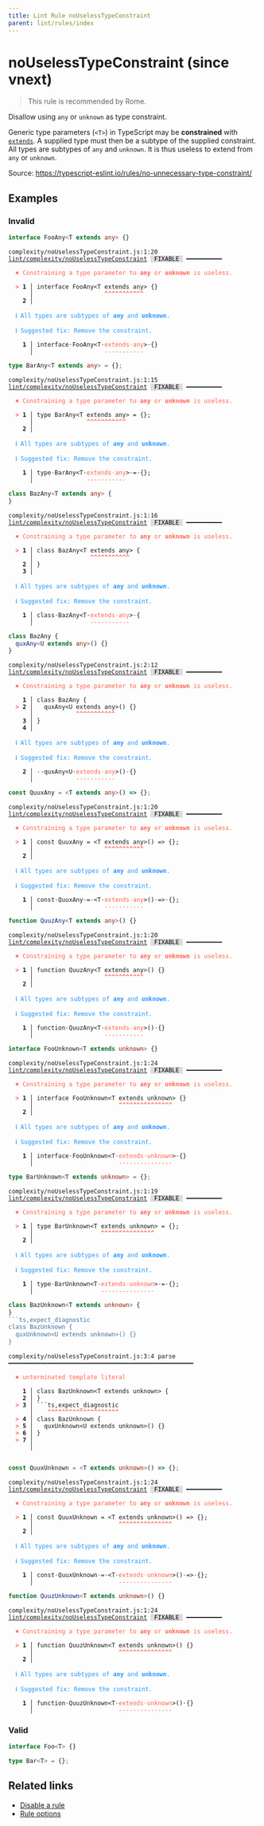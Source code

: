 ```yaml
---
title: Lint Rule noUselessTypeConstraint
parent: lint/rules/index
---
```


# noUselessTypeConstraint (since vnext)

> This rule is recommended by Rome.

Disallow using `any` or `unknown` as type constraint.

Generic type parameters (`<T>`) in TypeScript may be **constrained** with [`extends`](https://www.typescriptlang.org/docs/handbook/generics.html#generic-constraints).
A supplied type must then be a subtype of the supplied constraint.
All types are subtypes of `any` and `unknown`.
It is thus useless to extend from `any` or `unknown`.

Source: https://typescript-eslint.io/rules/no-unnecessary-type-constraint/

## Examples

### Invalid

```ts
interface FooAny<T extends any> {}
```

<pre class="language-text"><code class="language-text">complexity/noUselessTypeConstraint.js:1:20 <a href="https://docs.rome.tools/lint/rules/noUselessTypeConstraint">lint/complexity/noUselessTypeConstraint</a> <span style="color: #000; background-color: #ddd;"> FIXABLE </span> ━━━━━━━━━━

<strong><span style="color: Tomato;">  </span></strong><strong><span style="color: Tomato;">✖</span></strong> <span style="color: Tomato;">Constraining a type parameter to </span><span style="color: Tomato;"><strong>any</strong></span><span style="color: Tomato;"> or </span><span style="color: Tomato;"><strong>unknown</strong></span><span style="color: Tomato;"> is useless.</span>
  
<strong><span style="color: Tomato;">  </span></strong><strong><span style="color: Tomato;">&gt;</span></strong> <strong>1 │ </strong>interface FooAny&lt;T extends any&gt; {}
   <strong>   │ </strong>                   <strong><span style="color: Tomato;">^</span></strong><strong><span style="color: Tomato;">^</span></strong><strong><span style="color: Tomato;">^</span></strong><strong><span style="color: Tomato;">^</span></strong><strong><span style="color: Tomato;">^</span></strong><strong><span style="color: Tomato;">^</span></strong><strong><span style="color: Tomato;">^</span></strong><strong><span style="color: Tomato;">^</span></strong><strong><span style="color: Tomato;">^</span></strong><strong><span style="color: Tomato;">^</span></strong><strong><span style="color: Tomato;">^</span></strong>
    <strong>2 │ </strong>
  
<strong><span style="color: rgb(38, 148, 255);">  </span></strong><strong><span style="color: rgb(38, 148, 255);">ℹ</span></strong> <span style="color: rgb(38, 148, 255);">All types are subtypes of </span><span style="color: rgb(38, 148, 255);"><strong>any</strong></span><span style="color: rgb(38, 148, 255);"> and </span><span style="color: rgb(38, 148, 255);"><strong>unknown</strong></span><span style="color: rgb(38, 148, 255);">.</span>
  
<strong><span style="color: rgb(38, 148, 255);">  </span></strong><strong><span style="color: rgb(38, 148, 255);">ℹ</span></strong> <span style="color: rgb(38, 148, 255);">Suggested fix</span><span style="color: rgb(38, 148, 255);">: </span><span style="color: rgb(38, 148, 255);">Remove the constraint.</span>
  
<strong>  </strong><strong>  1 │ </strong>interface<span style="opacity: 0.8;">·</span>FooAny&lt;T<span style="opacity: 0.8;">·</span><span style="color: Tomato;">e</span><span style="color: Tomato;">x</span><span style="color: Tomato;">t</span><span style="color: Tomato;">e</span><span style="color: Tomato;">n</span><span style="color: Tomato;">d</span><span style="color: Tomato;">s</span><span style="opacity: 0.8;"><span style="color: Tomato;">·</span></span><span style="color: Tomato;">a</span><span style="color: Tomato;">n</span><span style="color: Tomato;">y</span>&gt;<span style="opacity: 0.8;">·</span>{}
<strong>  </strong><strong>    │ </strong>                   <span style="color: Tomato;">-</span><span style="color: Tomato;">-</span><span style="color: Tomato;">-</span><span style="color: Tomato;">-</span><span style="color: Tomato;">-</span><span style="color: Tomato;">-</span><span style="color: Tomato;">-</span><span style="color: Tomato;">-</span><span style="color: Tomato;">-</span><span style="color: Tomato;">-</span><span style="color: Tomato;">-</span>    
</code></pre>

```ts
type BarAny<T extends any> = {};
```

<pre class="language-text"><code class="language-text">complexity/noUselessTypeConstraint.js:1:15 <a href="https://docs.rome.tools/lint/rules/noUselessTypeConstraint">lint/complexity/noUselessTypeConstraint</a> <span style="color: #000; background-color: #ddd;"> FIXABLE </span> ━━━━━━━━━━

<strong><span style="color: Tomato;">  </span></strong><strong><span style="color: Tomato;">✖</span></strong> <span style="color: Tomato;">Constraining a type parameter to </span><span style="color: Tomato;"><strong>any</strong></span><span style="color: Tomato;"> or </span><span style="color: Tomato;"><strong>unknown</strong></span><span style="color: Tomato;"> is useless.</span>
  
<strong><span style="color: Tomato;">  </span></strong><strong><span style="color: Tomato;">&gt;</span></strong> <strong>1 │ </strong>type BarAny&lt;T extends any&gt; = {};
   <strong>   │ </strong>              <strong><span style="color: Tomato;">^</span></strong><strong><span style="color: Tomato;">^</span></strong><strong><span style="color: Tomato;">^</span></strong><strong><span style="color: Tomato;">^</span></strong><strong><span style="color: Tomato;">^</span></strong><strong><span style="color: Tomato;">^</span></strong><strong><span style="color: Tomato;">^</span></strong><strong><span style="color: Tomato;">^</span></strong><strong><span style="color: Tomato;">^</span></strong><strong><span style="color: Tomato;">^</span></strong><strong><span style="color: Tomato;">^</span></strong>
    <strong>2 │ </strong>
  
<strong><span style="color: rgb(38, 148, 255);">  </span></strong><strong><span style="color: rgb(38, 148, 255);">ℹ</span></strong> <span style="color: rgb(38, 148, 255);">All types are subtypes of </span><span style="color: rgb(38, 148, 255);"><strong>any</strong></span><span style="color: rgb(38, 148, 255);"> and </span><span style="color: rgb(38, 148, 255);"><strong>unknown</strong></span><span style="color: rgb(38, 148, 255);">.</span>
  
<strong><span style="color: rgb(38, 148, 255);">  </span></strong><strong><span style="color: rgb(38, 148, 255);">ℹ</span></strong> <span style="color: rgb(38, 148, 255);">Suggested fix</span><span style="color: rgb(38, 148, 255);">: </span><span style="color: rgb(38, 148, 255);">Remove the constraint.</span>
  
<strong>  </strong><strong>  1 │ </strong>type<span style="opacity: 0.8;">·</span>BarAny&lt;T<span style="opacity: 0.8;">·</span><span style="color: Tomato;">e</span><span style="color: Tomato;">x</span><span style="color: Tomato;">t</span><span style="color: Tomato;">e</span><span style="color: Tomato;">n</span><span style="color: Tomato;">d</span><span style="color: Tomato;">s</span><span style="opacity: 0.8;"><span style="color: Tomato;">·</span></span><span style="color: Tomato;">a</span><span style="color: Tomato;">n</span><span style="color: Tomato;">y</span>&gt;<span style="opacity: 0.8;">·</span>=<span style="opacity: 0.8;">·</span>{};
<strong>  </strong><strong>    │ </strong>              <span style="color: Tomato;">-</span><span style="color: Tomato;">-</span><span style="color: Tomato;">-</span><span style="color: Tomato;">-</span><span style="color: Tomato;">-</span><span style="color: Tomato;">-</span><span style="color: Tomato;">-</span><span style="color: Tomato;">-</span><span style="color: Tomato;">-</span><span style="color: Tomato;">-</span><span style="color: Tomato;">-</span>       
</code></pre>

```ts
class BazAny<T extends any> {
}
```

<pre class="language-text"><code class="language-text">complexity/noUselessTypeConstraint.js:1:16 <a href="https://docs.rome.tools/lint/rules/noUselessTypeConstraint">lint/complexity/noUselessTypeConstraint</a> <span style="color: #000; background-color: #ddd;"> FIXABLE </span> ━━━━━━━━━━

<strong><span style="color: Tomato;">  </span></strong><strong><span style="color: Tomato;">✖</span></strong> <span style="color: Tomato;">Constraining a type parameter to </span><span style="color: Tomato;"><strong>any</strong></span><span style="color: Tomato;"> or </span><span style="color: Tomato;"><strong>unknown</strong></span><span style="color: Tomato;"> is useless.</span>
  
<strong><span style="color: Tomato;">  </span></strong><strong><span style="color: Tomato;">&gt;</span></strong> <strong>1 │ </strong>class BazAny&lt;T extends any&gt; {
   <strong>   │ </strong>               <strong><span style="color: Tomato;">^</span></strong><strong><span style="color: Tomato;">^</span></strong><strong><span style="color: Tomato;">^</span></strong><strong><span style="color: Tomato;">^</span></strong><strong><span style="color: Tomato;">^</span></strong><strong><span style="color: Tomato;">^</span></strong><strong><span style="color: Tomato;">^</span></strong><strong><span style="color: Tomato;">^</span></strong><strong><span style="color: Tomato;">^</span></strong><strong><span style="color: Tomato;">^</span></strong><strong><span style="color: Tomato;">^</span></strong>
    <strong>2 │ </strong>}
    <strong>3 │ </strong>
  
<strong><span style="color: rgb(38, 148, 255);">  </span></strong><strong><span style="color: rgb(38, 148, 255);">ℹ</span></strong> <span style="color: rgb(38, 148, 255);">All types are subtypes of </span><span style="color: rgb(38, 148, 255);"><strong>any</strong></span><span style="color: rgb(38, 148, 255);"> and </span><span style="color: rgb(38, 148, 255);"><strong>unknown</strong></span><span style="color: rgb(38, 148, 255);">.</span>
  
<strong><span style="color: rgb(38, 148, 255);">  </span></strong><strong><span style="color: rgb(38, 148, 255);">ℹ</span></strong> <span style="color: rgb(38, 148, 255);">Suggested fix</span><span style="color: rgb(38, 148, 255);">: </span><span style="color: rgb(38, 148, 255);">Remove the constraint.</span>
  
<strong>  </strong><strong>  1 │ </strong>class<span style="opacity: 0.8;">·</span>BazAny&lt;T<span style="opacity: 0.8;">·</span><span style="color: Tomato;">e</span><span style="color: Tomato;">x</span><span style="color: Tomato;">t</span><span style="color: Tomato;">e</span><span style="color: Tomato;">n</span><span style="color: Tomato;">d</span><span style="color: Tomato;">s</span><span style="opacity: 0.8;"><span style="color: Tomato;">·</span></span><span style="color: Tomato;">a</span><span style="color: Tomato;">n</span><span style="color: Tomato;">y</span>&gt;<span style="opacity: 0.8;">·</span>{
<strong>  </strong><strong>    │ </strong>               <span style="color: Tomato;">-</span><span style="color: Tomato;">-</span><span style="color: Tomato;">-</span><span style="color: Tomato;">-</span><span style="color: Tomato;">-</span><span style="color: Tomato;">-</span><span style="color: Tomato;">-</span><span style="color: Tomato;">-</span><span style="color: Tomato;">-</span><span style="color: Tomato;">-</span><span style="color: Tomato;">-</span>   
</code></pre>

```ts
class BazAny {
  quxAny<U extends any>() {}
}
```

<pre class="language-text"><code class="language-text">complexity/noUselessTypeConstraint.js:2:12 <a href="https://docs.rome.tools/lint/rules/noUselessTypeConstraint">lint/complexity/noUselessTypeConstraint</a> <span style="color: #000; background-color: #ddd;"> FIXABLE </span> ━━━━━━━━━━

<strong><span style="color: Tomato;">  </span></strong><strong><span style="color: Tomato;">✖</span></strong> <span style="color: Tomato;">Constraining a type parameter to </span><span style="color: Tomato;"><strong>any</strong></span><span style="color: Tomato;"> or </span><span style="color: Tomato;"><strong>unknown</strong></span><span style="color: Tomato;"> is useless.</span>
  
    <strong>1 │ </strong>class BazAny {
<strong><span style="color: Tomato;">  </span></strong><strong><span style="color: Tomato;">&gt;</span></strong> <strong>2 │ </strong>  quxAny&lt;U extends any&gt;() {}
   <strong>   │ </strong>           <strong><span style="color: Tomato;">^</span></strong><strong><span style="color: Tomato;">^</span></strong><strong><span style="color: Tomato;">^</span></strong><strong><span style="color: Tomato;">^</span></strong><strong><span style="color: Tomato;">^</span></strong><strong><span style="color: Tomato;">^</span></strong><strong><span style="color: Tomato;">^</span></strong><strong><span style="color: Tomato;">^</span></strong><strong><span style="color: Tomato;">^</span></strong><strong><span style="color: Tomato;">^</span></strong><strong><span style="color: Tomato;">^</span></strong>
    <strong>3 │ </strong>}
    <strong>4 │ </strong>
  
<strong><span style="color: rgb(38, 148, 255);">  </span></strong><strong><span style="color: rgb(38, 148, 255);">ℹ</span></strong> <span style="color: rgb(38, 148, 255);">All types are subtypes of </span><span style="color: rgb(38, 148, 255);"><strong>any</strong></span><span style="color: rgb(38, 148, 255);"> and </span><span style="color: rgb(38, 148, 255);"><strong>unknown</strong></span><span style="color: rgb(38, 148, 255);">.</span>
  
<strong><span style="color: rgb(38, 148, 255);">  </span></strong><strong><span style="color: rgb(38, 148, 255);">ℹ</span></strong> <span style="color: rgb(38, 148, 255);">Suggested fix</span><span style="color: rgb(38, 148, 255);">: </span><span style="color: rgb(38, 148, 255);">Remove the constraint.</span>
  
<strong>  </strong><strong>  2 │ </strong><span style="opacity: 0.8;">·</span><span style="opacity: 0.8;">·</span>quxAny&lt;U<span style="opacity: 0.8;">·</span><span style="color: Tomato;">e</span><span style="color: Tomato;">x</span><span style="color: Tomato;">t</span><span style="color: Tomato;">e</span><span style="color: Tomato;">n</span><span style="color: Tomato;">d</span><span style="color: Tomato;">s</span><span style="opacity: 0.8;"><span style="color: Tomato;">·</span></span><span style="color: Tomato;">a</span><span style="color: Tomato;">n</span><span style="color: Tomato;">y</span>&gt;()<span style="opacity: 0.8;">·</span>{}
<strong>  </strong><strong>    │ </strong>           <span style="color: Tomato;">-</span><span style="color: Tomato;">-</span><span style="color: Tomato;">-</span><span style="color: Tomato;">-</span><span style="color: Tomato;">-</span><span style="color: Tomato;">-</span><span style="color: Tomato;">-</span><span style="color: Tomato;">-</span><span style="color: Tomato;">-</span><span style="color: Tomato;">-</span><span style="color: Tomato;">-</span>      
</code></pre>

```ts
const QuuxAny = <T extends any>() => {};
```

<pre class="language-text"><code class="language-text">complexity/noUselessTypeConstraint.js:1:20 <a href="https://docs.rome.tools/lint/rules/noUselessTypeConstraint">lint/complexity/noUselessTypeConstraint</a> <span style="color: #000; background-color: #ddd;"> FIXABLE </span> ━━━━━━━━━━

<strong><span style="color: Tomato;">  </span></strong><strong><span style="color: Tomato;">✖</span></strong> <span style="color: Tomato;">Constraining a type parameter to </span><span style="color: Tomato;"><strong>any</strong></span><span style="color: Tomato;"> or </span><span style="color: Tomato;"><strong>unknown</strong></span><span style="color: Tomato;"> is useless.</span>
  
<strong><span style="color: Tomato;">  </span></strong><strong><span style="color: Tomato;">&gt;</span></strong> <strong>1 │ </strong>const QuuxAny = &lt;T extends any&gt;() =&gt; {};
   <strong>   │ </strong>                   <strong><span style="color: Tomato;">^</span></strong><strong><span style="color: Tomato;">^</span></strong><strong><span style="color: Tomato;">^</span></strong><strong><span style="color: Tomato;">^</span></strong><strong><span style="color: Tomato;">^</span></strong><strong><span style="color: Tomato;">^</span></strong><strong><span style="color: Tomato;">^</span></strong><strong><span style="color: Tomato;">^</span></strong><strong><span style="color: Tomato;">^</span></strong><strong><span style="color: Tomato;">^</span></strong><strong><span style="color: Tomato;">^</span></strong>
    <strong>2 │ </strong>
  
<strong><span style="color: rgb(38, 148, 255);">  </span></strong><strong><span style="color: rgb(38, 148, 255);">ℹ</span></strong> <span style="color: rgb(38, 148, 255);">All types are subtypes of </span><span style="color: rgb(38, 148, 255);"><strong>any</strong></span><span style="color: rgb(38, 148, 255);"> and </span><span style="color: rgb(38, 148, 255);"><strong>unknown</strong></span><span style="color: rgb(38, 148, 255);">.</span>
  
<strong><span style="color: rgb(38, 148, 255);">  </span></strong><strong><span style="color: rgb(38, 148, 255);">ℹ</span></strong> <span style="color: rgb(38, 148, 255);">Suggested fix</span><span style="color: rgb(38, 148, 255);">: </span><span style="color: rgb(38, 148, 255);">Remove the constraint.</span>
  
<strong>  </strong><strong>  1 │ </strong>const<span style="opacity: 0.8;">·</span>QuuxAny<span style="opacity: 0.8;">·</span>=<span style="opacity: 0.8;">·</span>&lt;T<span style="opacity: 0.8;">·</span><span style="color: Tomato;">e</span><span style="color: Tomato;">x</span><span style="color: Tomato;">t</span><span style="color: Tomato;">e</span><span style="color: Tomato;">n</span><span style="color: Tomato;">d</span><span style="color: Tomato;">s</span><span style="opacity: 0.8;"><span style="color: Tomato;">·</span></span><span style="color: Tomato;">a</span><span style="color: Tomato;">n</span><span style="color: Tomato;">y</span>&gt;()<span style="opacity: 0.8;">·</span>=&gt;<span style="opacity: 0.8;">·</span>{};
<strong>  </strong><strong>    │ </strong>                   <span style="color: Tomato;">-</span><span style="color: Tomato;">-</span><span style="color: Tomato;">-</span><span style="color: Tomato;">-</span><span style="color: Tomato;">-</span><span style="color: Tomato;">-</span><span style="color: Tomato;">-</span><span style="color: Tomato;">-</span><span style="color: Tomato;">-</span><span style="color: Tomato;">-</span><span style="color: Tomato;">-</span>          
</code></pre>

```ts
function QuuzAny<T extends any>() {}
```

<pre class="language-text"><code class="language-text">complexity/noUselessTypeConstraint.js:1:20 <a href="https://docs.rome.tools/lint/rules/noUselessTypeConstraint">lint/complexity/noUselessTypeConstraint</a> <span style="color: #000; background-color: #ddd;"> FIXABLE </span> ━━━━━━━━━━

<strong><span style="color: Tomato;">  </span></strong><strong><span style="color: Tomato;">✖</span></strong> <span style="color: Tomato;">Constraining a type parameter to </span><span style="color: Tomato;"><strong>any</strong></span><span style="color: Tomato;"> or </span><span style="color: Tomato;"><strong>unknown</strong></span><span style="color: Tomato;"> is useless.</span>
  
<strong><span style="color: Tomato;">  </span></strong><strong><span style="color: Tomato;">&gt;</span></strong> <strong>1 │ </strong>function QuuzAny&lt;T extends any&gt;() {}
   <strong>   │ </strong>                   <strong><span style="color: Tomato;">^</span></strong><strong><span style="color: Tomato;">^</span></strong><strong><span style="color: Tomato;">^</span></strong><strong><span style="color: Tomato;">^</span></strong><strong><span style="color: Tomato;">^</span></strong><strong><span style="color: Tomato;">^</span></strong><strong><span style="color: Tomato;">^</span></strong><strong><span style="color: Tomato;">^</span></strong><strong><span style="color: Tomato;">^</span></strong><strong><span style="color: Tomato;">^</span></strong><strong><span style="color: Tomato;">^</span></strong>
    <strong>2 │ </strong>
  
<strong><span style="color: rgb(38, 148, 255);">  </span></strong><strong><span style="color: rgb(38, 148, 255);">ℹ</span></strong> <span style="color: rgb(38, 148, 255);">All types are subtypes of </span><span style="color: rgb(38, 148, 255);"><strong>any</strong></span><span style="color: rgb(38, 148, 255);"> and </span><span style="color: rgb(38, 148, 255);"><strong>unknown</strong></span><span style="color: rgb(38, 148, 255);">.</span>
  
<strong><span style="color: rgb(38, 148, 255);">  </span></strong><strong><span style="color: rgb(38, 148, 255);">ℹ</span></strong> <span style="color: rgb(38, 148, 255);">Suggested fix</span><span style="color: rgb(38, 148, 255);">: </span><span style="color: rgb(38, 148, 255);">Remove the constraint.</span>
  
<strong>  </strong><strong>  1 │ </strong>function<span style="opacity: 0.8;">·</span>QuuzAny&lt;T<span style="opacity: 0.8;">·</span><span style="color: Tomato;">e</span><span style="color: Tomato;">x</span><span style="color: Tomato;">t</span><span style="color: Tomato;">e</span><span style="color: Tomato;">n</span><span style="color: Tomato;">d</span><span style="color: Tomato;">s</span><span style="opacity: 0.8;"><span style="color: Tomato;">·</span></span><span style="color: Tomato;">a</span><span style="color: Tomato;">n</span><span style="color: Tomato;">y</span>&gt;()<span style="opacity: 0.8;">·</span>{}
<strong>  </strong><strong>    │ </strong>                   <span style="color: Tomato;">-</span><span style="color: Tomato;">-</span><span style="color: Tomato;">-</span><span style="color: Tomato;">-</span><span style="color: Tomato;">-</span><span style="color: Tomato;">-</span><span style="color: Tomato;">-</span><span style="color: Tomato;">-</span><span style="color: Tomato;">-</span><span style="color: Tomato;">-</span><span style="color: Tomato;">-</span>      
</code></pre>

```ts
interface FooUnknown<T extends unknown> {}
```

<pre class="language-text"><code class="language-text">complexity/noUselessTypeConstraint.js:1:24 <a href="https://docs.rome.tools/lint/rules/noUselessTypeConstraint">lint/complexity/noUselessTypeConstraint</a> <span style="color: #000; background-color: #ddd;"> FIXABLE </span> ━━━━━━━━━━

<strong><span style="color: Tomato;">  </span></strong><strong><span style="color: Tomato;">✖</span></strong> <span style="color: Tomato;">Constraining a type parameter to </span><span style="color: Tomato;"><strong>any</strong></span><span style="color: Tomato;"> or </span><span style="color: Tomato;"><strong>unknown</strong></span><span style="color: Tomato;"> is useless.</span>
  
<strong><span style="color: Tomato;">  </span></strong><strong><span style="color: Tomato;">&gt;</span></strong> <strong>1 │ </strong>interface FooUnknown&lt;T extends unknown&gt; {}
   <strong>   │ </strong>                       <strong><span style="color: Tomato;">^</span></strong><strong><span style="color: Tomato;">^</span></strong><strong><span style="color: Tomato;">^</span></strong><strong><span style="color: Tomato;">^</span></strong><strong><span style="color: Tomato;">^</span></strong><strong><span style="color: Tomato;">^</span></strong><strong><span style="color: Tomato;">^</span></strong><strong><span style="color: Tomato;">^</span></strong><strong><span style="color: Tomato;">^</span></strong><strong><span style="color: Tomato;">^</span></strong><strong><span style="color: Tomato;">^</span></strong><strong><span style="color: Tomato;">^</span></strong><strong><span style="color: Tomato;">^</span></strong><strong><span style="color: Tomato;">^</span></strong><strong><span style="color: Tomato;">^</span></strong>
    <strong>2 │ </strong>
  
<strong><span style="color: rgb(38, 148, 255);">  </span></strong><strong><span style="color: rgb(38, 148, 255);">ℹ</span></strong> <span style="color: rgb(38, 148, 255);">All types are subtypes of </span><span style="color: rgb(38, 148, 255);"><strong>any</strong></span><span style="color: rgb(38, 148, 255);"> and </span><span style="color: rgb(38, 148, 255);"><strong>unknown</strong></span><span style="color: rgb(38, 148, 255);">.</span>
  
<strong><span style="color: rgb(38, 148, 255);">  </span></strong><strong><span style="color: rgb(38, 148, 255);">ℹ</span></strong> <span style="color: rgb(38, 148, 255);">Suggested fix</span><span style="color: rgb(38, 148, 255);">: </span><span style="color: rgb(38, 148, 255);">Remove the constraint.</span>
  
<strong>  </strong><strong>  1 │ </strong>interface<span style="opacity: 0.8;">·</span>FooUnknown&lt;T<span style="opacity: 0.8;">·</span><span style="color: Tomato;">e</span><span style="color: Tomato;">x</span><span style="color: Tomato;">t</span><span style="color: Tomato;">e</span><span style="color: Tomato;">n</span><span style="color: Tomato;">d</span><span style="color: Tomato;">s</span><span style="opacity: 0.8;"><span style="color: Tomato;">·</span></span><span style="color: Tomato;">u</span><span style="color: Tomato;">n</span><span style="color: Tomato;">k</span><span style="color: Tomato;">n</span><span style="color: Tomato;">o</span><span style="color: Tomato;">w</span><span style="color: Tomato;">n</span>&gt;<span style="opacity: 0.8;">·</span>{}
<strong>  </strong><strong>    │ </strong>                       <span style="color: Tomato;">-</span><span style="color: Tomato;">-</span><span style="color: Tomato;">-</span><span style="color: Tomato;">-</span><span style="color: Tomato;">-</span><span style="color: Tomato;">-</span><span style="color: Tomato;">-</span><span style="color: Tomato;">-</span><span style="color: Tomato;">-</span><span style="color: Tomato;">-</span><span style="color: Tomato;">-</span><span style="color: Tomato;">-</span><span style="color: Tomato;">-</span><span style="color: Tomato;">-</span><span style="color: Tomato;">-</span>    
</code></pre>

```ts
type BarUnknown<T extends unknown> = {};
```

<pre class="language-text"><code class="language-text">complexity/noUselessTypeConstraint.js:1:19 <a href="https://docs.rome.tools/lint/rules/noUselessTypeConstraint">lint/complexity/noUselessTypeConstraint</a> <span style="color: #000; background-color: #ddd;"> FIXABLE </span> ━━━━━━━━━━

<strong><span style="color: Tomato;">  </span></strong><strong><span style="color: Tomato;">✖</span></strong> <span style="color: Tomato;">Constraining a type parameter to </span><span style="color: Tomato;"><strong>any</strong></span><span style="color: Tomato;"> or </span><span style="color: Tomato;"><strong>unknown</strong></span><span style="color: Tomato;"> is useless.</span>
  
<strong><span style="color: Tomato;">  </span></strong><strong><span style="color: Tomato;">&gt;</span></strong> <strong>1 │ </strong>type BarUnknown&lt;T extends unknown&gt; = {};
   <strong>   │ </strong>                  <strong><span style="color: Tomato;">^</span></strong><strong><span style="color: Tomato;">^</span></strong><strong><span style="color: Tomato;">^</span></strong><strong><span style="color: Tomato;">^</span></strong><strong><span style="color: Tomato;">^</span></strong><strong><span style="color: Tomato;">^</span></strong><strong><span style="color: Tomato;">^</span></strong><strong><span style="color: Tomato;">^</span></strong><strong><span style="color: Tomato;">^</span></strong><strong><span style="color: Tomato;">^</span></strong><strong><span style="color: Tomato;">^</span></strong><strong><span style="color: Tomato;">^</span></strong><strong><span style="color: Tomato;">^</span></strong><strong><span style="color: Tomato;">^</span></strong><strong><span style="color: Tomato;">^</span></strong>
    <strong>2 │ </strong>
  
<strong><span style="color: rgb(38, 148, 255);">  </span></strong><strong><span style="color: rgb(38, 148, 255);">ℹ</span></strong> <span style="color: rgb(38, 148, 255);">All types are subtypes of </span><span style="color: rgb(38, 148, 255);"><strong>any</strong></span><span style="color: rgb(38, 148, 255);"> and </span><span style="color: rgb(38, 148, 255);"><strong>unknown</strong></span><span style="color: rgb(38, 148, 255);">.</span>
  
<strong><span style="color: rgb(38, 148, 255);">  </span></strong><strong><span style="color: rgb(38, 148, 255);">ℹ</span></strong> <span style="color: rgb(38, 148, 255);">Suggested fix</span><span style="color: rgb(38, 148, 255);">: </span><span style="color: rgb(38, 148, 255);">Remove the constraint.</span>
  
<strong>  </strong><strong>  1 │ </strong>type<span style="opacity: 0.8;">·</span>BarUnknown&lt;T<span style="opacity: 0.8;">·</span><span style="color: Tomato;">e</span><span style="color: Tomato;">x</span><span style="color: Tomato;">t</span><span style="color: Tomato;">e</span><span style="color: Tomato;">n</span><span style="color: Tomato;">d</span><span style="color: Tomato;">s</span><span style="opacity: 0.8;"><span style="color: Tomato;">·</span></span><span style="color: Tomato;">u</span><span style="color: Tomato;">n</span><span style="color: Tomato;">k</span><span style="color: Tomato;">n</span><span style="color: Tomato;">o</span><span style="color: Tomato;">w</span><span style="color: Tomato;">n</span>&gt;<span style="opacity: 0.8;">·</span>=<span style="opacity: 0.8;">·</span>{};
<strong>  </strong><strong>    │ </strong>                  <span style="color: Tomato;">-</span><span style="color: Tomato;">-</span><span style="color: Tomato;">-</span><span style="color: Tomato;">-</span><span style="color: Tomato;">-</span><span style="color: Tomato;">-</span><span style="color: Tomato;">-</span><span style="color: Tomato;">-</span><span style="color: Tomato;">-</span><span style="color: Tomato;">-</span><span style="color: Tomato;">-</span><span style="color: Tomato;">-</span><span style="color: Tomato;">-</span><span style="color: Tomato;">-</span><span style="color: Tomato;">-</span>       
</code></pre>

```ts
class BazUnknown<T extends unknown> {
}
```ts,expect_diagnostic
class BazUnknown {
  quxUnknown<U extends unknown>() {}
}
```

<pre class="language-text"><code class="language-text">complexity/noUselessTypeConstraint.js:3:4 parse ━━━━━━━━━━━━━━━━━━━━━━━━━━━━━━━━━━━━━━━━━━━━━━━━━━━━

<strong><span style="color: Tomato;">  </span></strong><strong><span style="color: Tomato;">✖</span></strong> <span style="color: Tomato;">unterminated template literal</span>
  
    <strong>1 │ </strong>class BazUnknown&lt;T extends unknown&gt; {
    <strong>2 │ </strong>}
<strong><span style="color: Tomato;">  </span></strong><strong><span style="color: Tomato;">&gt;</span></strong> <strong>3 │ </strong>```ts,expect_diagnostic
   <strong>   │ </strong>   <strong><span style="color: Tomato;">^</span></strong><strong><span style="color: Tomato;">^</span></strong><strong><span style="color: Tomato;">^</span></strong><strong><span style="color: Tomato;">^</span></strong><strong><span style="color: Tomato;">^</span></strong><strong><span style="color: Tomato;">^</span></strong><strong><span style="color: Tomato;">^</span></strong><strong><span style="color: Tomato;">^</span></strong><strong><span style="color: Tomato;">^</span></strong><strong><span style="color: Tomato;">^</span></strong><strong><span style="color: Tomato;">^</span></strong><strong><span style="color: Tomato;">^</span></strong><strong><span style="color: Tomato;">^</span></strong><strong><span style="color: Tomato;">^</span></strong><strong><span style="color: Tomato;">^</span></strong><strong><span style="color: Tomato;">^</span></strong><strong><span style="color: Tomato;">^</span></strong><strong><span style="color: Tomato;">^</span></strong><strong><span style="color: Tomato;">^</span></strong><strong><span style="color: Tomato;">^</span></strong>
<strong><span style="color: Tomato;">  </span></strong><strong><span style="color: Tomato;">&gt;</span></strong> <strong>4 │ </strong>class BazUnknown {
<strong><span style="color: Tomato;">  </span></strong><strong><span style="color: Tomato;">&gt;</span></strong> <strong>5 │ </strong>  quxUnknown&lt;U extends unknown&gt;() {}
<strong><span style="color: Tomato;">  </span></strong><strong><span style="color: Tomato;">&gt;</span></strong> <strong>6 │ </strong>}
<strong><span style="color: Tomato;">  </span></strong><strong><span style="color: Tomato;">&gt;</span></strong> <strong>7 │ </strong>
   <strong>   │ </strong>
  
</code></pre>

```ts
const QuuxUnknown = <T extends unknown>() => {};
```

<pre class="language-text"><code class="language-text">complexity/noUselessTypeConstraint.js:1:24 <a href="https://docs.rome.tools/lint/rules/noUselessTypeConstraint">lint/complexity/noUselessTypeConstraint</a> <span style="color: #000; background-color: #ddd;"> FIXABLE </span> ━━━━━━━━━━

<strong><span style="color: Tomato;">  </span></strong><strong><span style="color: Tomato;">✖</span></strong> <span style="color: Tomato;">Constraining a type parameter to </span><span style="color: Tomato;"><strong>any</strong></span><span style="color: Tomato;"> or </span><span style="color: Tomato;"><strong>unknown</strong></span><span style="color: Tomato;"> is useless.</span>
  
<strong><span style="color: Tomato;">  </span></strong><strong><span style="color: Tomato;">&gt;</span></strong> <strong>1 │ </strong>const QuuxUnknown = &lt;T extends unknown&gt;() =&gt; {};
   <strong>   │ </strong>                       <strong><span style="color: Tomato;">^</span></strong><strong><span style="color: Tomato;">^</span></strong><strong><span style="color: Tomato;">^</span></strong><strong><span style="color: Tomato;">^</span></strong><strong><span style="color: Tomato;">^</span></strong><strong><span style="color: Tomato;">^</span></strong><strong><span style="color: Tomato;">^</span></strong><strong><span style="color: Tomato;">^</span></strong><strong><span style="color: Tomato;">^</span></strong><strong><span style="color: Tomato;">^</span></strong><strong><span style="color: Tomato;">^</span></strong><strong><span style="color: Tomato;">^</span></strong><strong><span style="color: Tomato;">^</span></strong><strong><span style="color: Tomato;">^</span></strong><strong><span style="color: Tomato;">^</span></strong>
    <strong>2 │ </strong>
  
<strong><span style="color: rgb(38, 148, 255);">  </span></strong><strong><span style="color: rgb(38, 148, 255);">ℹ</span></strong> <span style="color: rgb(38, 148, 255);">All types are subtypes of </span><span style="color: rgb(38, 148, 255);"><strong>any</strong></span><span style="color: rgb(38, 148, 255);"> and </span><span style="color: rgb(38, 148, 255);"><strong>unknown</strong></span><span style="color: rgb(38, 148, 255);">.</span>
  
<strong><span style="color: rgb(38, 148, 255);">  </span></strong><strong><span style="color: rgb(38, 148, 255);">ℹ</span></strong> <span style="color: rgb(38, 148, 255);">Suggested fix</span><span style="color: rgb(38, 148, 255);">: </span><span style="color: rgb(38, 148, 255);">Remove the constraint.</span>
  
<strong>  </strong><strong>  1 │ </strong>const<span style="opacity: 0.8;">·</span>QuuxUnknown<span style="opacity: 0.8;">·</span>=<span style="opacity: 0.8;">·</span>&lt;T<span style="opacity: 0.8;">·</span><span style="color: Tomato;">e</span><span style="color: Tomato;">x</span><span style="color: Tomato;">t</span><span style="color: Tomato;">e</span><span style="color: Tomato;">n</span><span style="color: Tomato;">d</span><span style="color: Tomato;">s</span><span style="opacity: 0.8;"><span style="color: Tomato;">·</span></span><span style="color: Tomato;">u</span><span style="color: Tomato;">n</span><span style="color: Tomato;">k</span><span style="color: Tomato;">n</span><span style="color: Tomato;">o</span><span style="color: Tomato;">w</span><span style="color: Tomato;">n</span>&gt;()<span style="opacity: 0.8;">·</span>=&gt;<span style="opacity: 0.8;">·</span>{};
<strong>  </strong><strong>    │ </strong>                       <span style="color: Tomato;">-</span><span style="color: Tomato;">-</span><span style="color: Tomato;">-</span><span style="color: Tomato;">-</span><span style="color: Tomato;">-</span><span style="color: Tomato;">-</span><span style="color: Tomato;">-</span><span style="color: Tomato;">-</span><span style="color: Tomato;">-</span><span style="color: Tomato;">-</span><span style="color: Tomato;">-</span><span style="color: Tomato;">-</span><span style="color: Tomato;">-</span><span style="color: Tomato;">-</span><span style="color: Tomato;">-</span>          
</code></pre>

```ts
function QuuzUnknown<T extends unknown>() {}
```

<pre class="language-text"><code class="language-text">complexity/noUselessTypeConstraint.js:1:24 <a href="https://docs.rome.tools/lint/rules/noUselessTypeConstraint">lint/complexity/noUselessTypeConstraint</a> <span style="color: #000; background-color: #ddd;"> FIXABLE </span> ━━━━━━━━━━

<strong><span style="color: Tomato;">  </span></strong><strong><span style="color: Tomato;">✖</span></strong> <span style="color: Tomato;">Constraining a type parameter to </span><span style="color: Tomato;"><strong>any</strong></span><span style="color: Tomato;"> or </span><span style="color: Tomato;"><strong>unknown</strong></span><span style="color: Tomato;"> is useless.</span>
  
<strong><span style="color: Tomato;">  </span></strong><strong><span style="color: Tomato;">&gt;</span></strong> <strong>1 │ </strong>function QuuzUnknown&lt;T extends unknown&gt;() {}
   <strong>   │ </strong>                       <strong><span style="color: Tomato;">^</span></strong><strong><span style="color: Tomato;">^</span></strong><strong><span style="color: Tomato;">^</span></strong><strong><span style="color: Tomato;">^</span></strong><strong><span style="color: Tomato;">^</span></strong><strong><span style="color: Tomato;">^</span></strong><strong><span style="color: Tomato;">^</span></strong><strong><span style="color: Tomato;">^</span></strong><strong><span style="color: Tomato;">^</span></strong><strong><span style="color: Tomato;">^</span></strong><strong><span style="color: Tomato;">^</span></strong><strong><span style="color: Tomato;">^</span></strong><strong><span style="color: Tomato;">^</span></strong><strong><span style="color: Tomato;">^</span></strong><strong><span style="color: Tomato;">^</span></strong>
    <strong>2 │ </strong>
  
<strong><span style="color: rgb(38, 148, 255);">  </span></strong><strong><span style="color: rgb(38, 148, 255);">ℹ</span></strong> <span style="color: rgb(38, 148, 255);">All types are subtypes of </span><span style="color: rgb(38, 148, 255);"><strong>any</strong></span><span style="color: rgb(38, 148, 255);"> and </span><span style="color: rgb(38, 148, 255);"><strong>unknown</strong></span><span style="color: rgb(38, 148, 255);">.</span>
  
<strong><span style="color: rgb(38, 148, 255);">  </span></strong><strong><span style="color: rgb(38, 148, 255);">ℹ</span></strong> <span style="color: rgb(38, 148, 255);">Suggested fix</span><span style="color: rgb(38, 148, 255);">: </span><span style="color: rgb(38, 148, 255);">Remove the constraint.</span>
  
<strong>  </strong><strong>  1 │ </strong>function<span style="opacity: 0.8;">·</span>QuuzUnknown&lt;T<span style="opacity: 0.8;">·</span><span style="color: Tomato;">e</span><span style="color: Tomato;">x</span><span style="color: Tomato;">t</span><span style="color: Tomato;">e</span><span style="color: Tomato;">n</span><span style="color: Tomato;">d</span><span style="color: Tomato;">s</span><span style="opacity: 0.8;"><span style="color: Tomato;">·</span></span><span style="color: Tomato;">u</span><span style="color: Tomato;">n</span><span style="color: Tomato;">k</span><span style="color: Tomato;">n</span><span style="color: Tomato;">o</span><span style="color: Tomato;">w</span><span style="color: Tomato;">n</span>&gt;()<span style="opacity: 0.8;">·</span>{}
<strong>  </strong><strong>    │ </strong>                       <span style="color: Tomato;">-</span><span style="color: Tomato;">-</span><span style="color: Tomato;">-</span><span style="color: Tomato;">-</span><span style="color: Tomato;">-</span><span style="color: Tomato;">-</span><span style="color: Tomato;">-</span><span style="color: Tomato;">-</span><span style="color: Tomato;">-</span><span style="color: Tomato;">-</span><span style="color: Tomato;">-</span><span style="color: Tomato;">-</span><span style="color: Tomato;">-</span><span style="color: Tomato;">-</span><span style="color: Tomato;">-</span>      
</code></pre>

### Valid

```ts
interface Foo<T> {}

type Bar<T> = {};
```

## Related links

- [Disable a rule](/linter/#disable-a-lint-rule)
- [Rule options](/linter/#rule-options)
